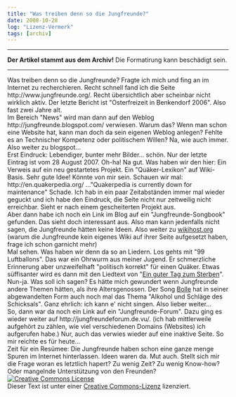 ```yaml
---
title: "Was treiben denn so die Jungfreunde?"
date: 2008-10-28
log: "Lizenz-Vermerk"
tags: [archiv]
---
```

<hr><b>Der Artikel stammt aus dem Archiv!</b> Die Formatirung kann beschädigt sein.<hr>
Was treiben denn so die Jungfreunde? Fragte ich mich und fing an im Internet zu recherchieren. Recht schnell fand ich die Seite http://www.jungfreunde.org/. Recht übersichtlich aber scheinbar nicht wirklich aktiv. Der letzte Bericht ist "Osterfreizeit in Benkendorf 2006". Also fast zwei Jahre alt. 
<br>
Im Bereich "News" wird man dann auf den Weblog http://jungfreunde.blogspot.com/ verwiesen. Warum das? Wenn man schon eine Website hat, kann man doch da sein eigenen Weblog anlegen? Fehlte es an Technischer Kompetenz oder politischem Willen? Na, wie auch immer. Also weiter zu blogspot...
<br>
Erst Eindruck: Lebendiger, bunter mehr Bilder... schön. Nur der letzte Eintrag ist vom 28 August 2007. Oh-ha! Na gut. Was haben wir den hier: Ein Verweis auf ein neu gestartetes Projekt. Ein "Quäker-Lexikon" auf Wiki-Basis. Sehr gute Idee! Könnte von mir sein. Schauen wir mal: http://en.quakerpedia.org/ ..."Quakerpedia is currently down for maintenance" Schade. Ich hab in ein paar Zeitabständen immer mal wieder geguckt und ich habe den Eindruck, die Seite nicht nur zeitweilig nicht erreichbar. Sieht er nach einem gescheiterten Projekt aus.
<br>
Aber dann habe ich noch ein Link im Blog auf ein "Jungfreunde-Songbook" gefunden. Das sieht doch interessant aus. Also man kann jedenfalls nicht sagen, die Jungfreunde hätten keine Ideen. Also weiter zu <a href="http://wikihost.org/wikis/jungfreundesongbook/wiki/start">wikihost.org</a> (warum die Jungfreunde kein eigenes Wiki auf ihrer Seite aufgesetzt haben, frage ich schon garnicht mehr)
<br>
Mal sehen. Was haben wir denn da so an Liedern. Los gehts mit "99 Luftballons". Das war ein Ohrwurm aus meiner Jugend. Er schmerzliche Erinnerung aber unzweifelhaft "politisch korrekt" für einen Quäker. Etwas süffisanter wird es dann mit den Liedtext von "<a href="http://wikihost.org/wikis/jungfreundesongbook/wiki/ein_guter_tag_zum_sterben_(lyrics)">Ein guter Tag zum Sterben</a>". Nun-ja. Was soll ich sagen? Es hätte mich gewundert wenn Jungfreunde andere Themen hätten, als ihre Altersgenossen. Der Song <a href="http://wikihost.org/wikis/jungfreundesongbook/wiki/bolle">Bolle</a> hat in seiner abgewandelten Form auch noch mal das Thema "Alkohol und Schläge des Schicksals". Ganz ehrlich: ich kann e' nicht singen. Also lieber weiter...
<br>
So, dann war da noch ein Link auf ein "Jungfreunde-Forum". Dazu ging es wieder weiter auf http://jungfreundeforum.de.vu/. (ich hab mittlerweile aufgehört zu zählen, wie viel verschiedenen Domains (Websites) ich aufgerufen habe.) Nur, auch das verwies wieder auf eine inaktive Seite. So mir reichte es für heute...
<br>
Zeit für ein Resümee: Die Jungfreunde haben schon eine ganze menge Spuren im Internet hinterlassen. Ideen waren da. Mut auch. Stellt sich mir die Frage woran es letztlich hapert? Zu wenig Zeit? Zu wenig Know-how? Oder mangelnde Unterstützung von den Freunden? 


<a rel="license" href="http://creativecommons.org/licenses/by-sa/3.0/">
<img alt="Creative Commons License" style="border-width:0" src="http://i.creativecommons.org/l/by-sa/3.0/88x31.png" />
</a>
<br />Dieser Text ist unter einer 
<a rel="license" href="http://creativecommons.org/licenses/by-sa/3.0/">Creative Commons-Lizenz</a> lizenziert.
